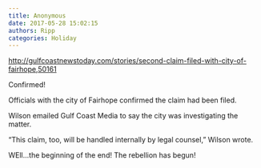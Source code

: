 ```yaml
---
title: Anonymous
date: 2017-05-28 15:02:15
authors: Ripp
categories: Holiday
---
```


 http://gulfcoastnewstoday.com/stories/second-claim-filed-with-city-of-fairhope,50161

Confirmed! 

Officials with the city of Fairhope confirmed the claim had been filed.

Wilson emailed Gulf Coast Media to say the city was investigating the matter.

“This claim, too, will be handled internally by legal counsel,” Wilson wrote.

WEll...the beginning of the end! The rebellion has begun!